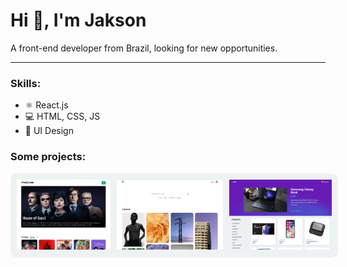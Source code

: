 # Hi 👋, I'm Jakson

A front-end developer from Brazil, looking for new opportunities.

---

### Skills:

-   ⚛ React.js
-   💻 HTML, CSS, JS
-   🎨 UI Design

### Some projects:

<ul style="display: flex; justify-content: flex-start; margin: 0; padding: 10px; list-style: none; gap: 10px; width: 100%; max-height: 250px; background: #eef2f3; border-radius: 10px">
    <li><a href="https://github.com/jaksonmoura/TMDBClone"><img src="/tmdb.jpg" alt =""/></a></li>
    <li><a href="https://github.com/jaksonmoura/PexelsGallery"><img src="/pexels.jpg" alt =""/></a></li>
    <li><a href="https://github.com/jaksonmoura/fake-store-react"><img src="/store.jpg" alt =""/></a></li>
</ul>
<!--
<img src="https://github-readme-stats.vercel.app/api/top-langs?username=jaksonmoura&show_icons=true&theme=dark&locale=en&layout=compact" alt="jaksonmoura" />

<img src="https://github-readme-stats.vercel.app/api?username=jaksonmoura&show_icons=true&theme=dark&locale=en" alt="jaksonmoura" /> -->

#### Connect with me:

<a href="https://linkedin.com/in/jaksonmoura" target="blank"><img src="https://raw.githubusercontent.com/rahuldkjain/github-profile-readme-generator/master/src/images/icons/Social/linked-in-alt.svg" alt="jaksonmoura" height="20" width="20" /></a>
